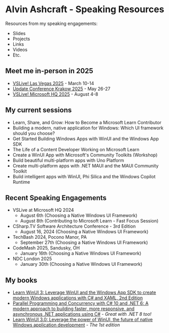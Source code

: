 # Alvin Ashcraft - Speaking Resources

Resources from my speaking engagements:

- Slides
- Projects
- Links
- Videos
- Etc.

## Meet me in-person in 2025

- [VSLive! Las Vegas 2025](https://vslive.com/events/las-vegas-2025/home.aspx) - March 10-14
- [Update Conference Krakow 2025](https://krakow.updateconference.net/) - May 26-27
- [VSLive! Microsoft HQ 2025](https://vslive.com/events/microsofthq-2025/home.aspx) - August 4-8

## My current sessions

- Learn, Share, and Grow: How to Become a Microsoft Learn Contributor
- Building a modern, native application for Windows: Which UI framework should you choose?
- Get Started Building Windows Apps with WinUI and the Windows App SDK
- The Life of a Content Developer Working on Microsoft Learn
- Create a WinUI App with Microsoft's Community Toolkits (Workshop)
- Build beautiful multi-platform apps with Uno Platform
- Create multi-platform apps with .NET MAUI and the MAUI Community Toolkit
- Build intelligent apps with WinUI, Phi Silica and the Windows Copilot Runtime

## Recent Speaking Engagements

- VSLive at Microsoft HQ 2024
  - August 6th (Choosing a Native Windows UI Framework)
  - August 8th (Contributing to Microsoft Learn - Fast Focus Session)
- CSharp.TV Software Architecture Conference - 3rd Edition
  - August 16, 2024 (Choosing a Native Windows UI Framework)
- TechBash 2024, Pocono Manor, PA
  - September 27th (Choosing a Native Windows UI Framework)
- CodeMash 2025, Sandusky, OH
  - January 16th (Choosing a Native Windows UI Framework)
- NDC London 2025
  - January 30th (Choosing a Native Windows UI Framework)

## My books

- [Learn WinUI 3: Leverage WinUI and the Windows App SDK to create modern Windows applications with C# and XAML, 2nd Edition](https://www.amazon.com/Learn-WinUI-Leverage-Windows-applications/dp/1805120069/)
- [Parallel Programming and Concurrency with C# 10 and .NET 6: A modern approach to building faster, more responsive, and asynchronous .NET applications using C#](https://www.amazon.com/Parallel-Programming-Concurrency-NET-asynchronous/dp/1803243678/) - *Great with .NET 8 too!*
- [Learn WinUI 3.0: Leverage the power of WinUI, the future of native Windows application development](https://www.amazon.com/Learn-WinUI-3-0-application-development/dp/1800208669/) - *The 1st edition*
